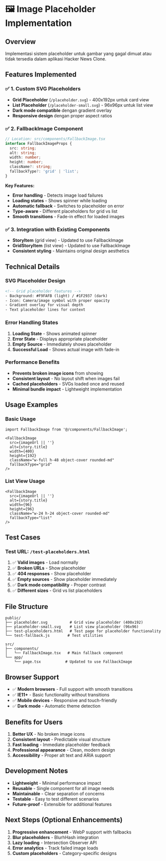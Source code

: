 # 🖼️ Image Placeholder Implementation

## Overview
Implementasi sistem placeholder untuk gambar yang gagal dimuat atau tidak tersedia dalam aplikasi Hacker News Clone.

## Features Implemented

### ✅ **1. Custom SVG Placeholders**
- **Grid Placeholder** (`/placeholder.svg`) - 400x192px untuk card view
- **List Placeholder** (`/placeholder-small.svg`) - 96x96px untuk list view
- **Dark mode compatible** dengan gradient overlay
- **Responsive design** dengan proper aspect ratios

### ✅ **2. FallbackImage Component**
```typescript
// Location: src/components/FallbackImage.tsx
interface FallbackImageProps {
  src: string;
  alt: string;
  width: number;
  height: number;
  className?: string;
  fallbackType?: 'grid' | 'list';
}
```

**Key Features:**
- **Error handling** - Detects image load failures
- **Loading states** - Shows spinner while loading
- **Automatic fallback** - Switches to placeholder on error
- **Type-aware** - Different placeholders for grid vs list
- **Smooth transitions** - Fade-in effect for loaded images

### ✅ **3. Integration with Existing Components**
- **StoryItem** (grid view) - Updated to use FallbackImage
- **GridStoryItem** (list view) - Updated to use FallbackImage
- **Consistent styling** - Maintains original design aesthetics

## Technical Details

### SVG Placeholder Design
```svg
<!-- Grid placeholder features -->
- Background: #F9FAFB (light) / #1F2937 (dark)
- Icon: Camera/image symbol with proper opacity
- Gradient overlay for visual depth
- Text placeholder lines for context
```

### Error Handling States
1. **Loading State** - Shows animated spinner
2. **Error State** - Displays appropriate placeholder
3. **Empty Source** - Immediately shows placeholder
4. **Successful Load** - Shows actual image with fade-in

### Performance Benefits
- **Prevents broken image icons** from showing
- **Consistent layout** - No layout shift when images fail
- **Cached placeholders** - SVGs loaded once and reused
- **Minimal bundle impact** - Lightweight implementation

## Usage Examples

### Basic Usage
```tsx
import FallbackImage from '@/components/FallbackImage';

<FallbackImage
  src={imageUrl || ''}
  alt={story.title}
  width={400}
  height={192}
  className="w-full h-48 object-cover rounded-md"
  fallbackType="grid"
/>
```

### List View Usage
```tsx
<FallbackImage
  src={imageUrl || ''}
  alt={story.title}
  width={96}
  height={96}
  className="w-24 h-24 object-cover rounded-md"
  fallbackType="list"
/>
```

## Test Cases

### Test URL: `/test-placeholders.html`
1. ✅ **Valid images** - Load normally
2. ✅ **Broken URLs** - Show placeholder
3. ✅ **404 responses** - Show placeholder
4. ✅ **Empty sources** - Show placeholder immediately
5. ✅ **Dark mode compatibility** - Proper contrast
6. ✅ **Different sizes** - Grid vs list placeholders

## File Structure
```
public/
├── placeholder.svg          # Grid view placeholder (400x192)
├── placeholder-small.svg    # List view placeholder (96x96)
├── test-placeholders.html   # Test page for placeholder functionality
└── test-fallback.js        # Test utilities

src/
├── components/
│   └── FallbackImage.tsx   # Main fallback component
└── app/
    └── page.tsx           # Updated to use FallbackImage
```

## Browser Support
- ✅ **Modern browsers** - Full support with smooth transitions
- ✅ **IE11+** - Basic functionality without transitions
- ✅ **Mobile devices** - Responsive and touch-friendly
- ✅ **Dark mode** - Automatic theme detection

## Benefits for Users
1. **Better UX** - No broken image icons
2. **Consistent layout** - Predictable visual structure
3. **Fast loading** - Immediate placeholder feedback
4. **Professional appearance** - Clean, modern design
5. **Accessibility** - Proper alt text and ARIA support

## Development Notes
- **Lightweight** - Minimal performance impact
- **Reusable** - Single component for all image needs
- **Maintainable** - Clear separation of concerns
- **Testable** - Easy to test different scenarios
- **Future-proof** - Extensible for additional features

## Next Steps (Optional Enhancements)
1. **Progressive enhancement** - WebP support with fallbacks
2. **Blur placeholders** - BlurhHash integration
3. **Lazy loading** - Intersection Observer API
4. **Error analytics** - Track failed image loads
5. **Custom placeholders** - Category-specific designs
